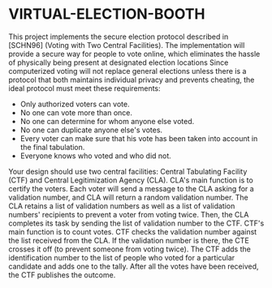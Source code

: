 # VIRTUAL-ELECTION-BOOTH
  This project implements the secure election protocol described in [SCHN96] (Voting with Two Central Facilities). The implementation will provide a secure way for people to vote online, which eliminates the hassle of physically being present at designated election locations
  Since computerized voting will not replace general elections unless there is a protocol that both maintains individual privacy and prevents cheating, the ideal protocol must meet these requirements:
  * Only authorized voters can vote. 
  * No one can vote more than once.
  * No one can determine for whom anyone else voted.
  * No one can duplicate anyone else's votes. 
  * Every voter can make sure that his vote has been taken into account in the final tabulation.
  * Everyone knows who voted and who did not.
  
   Your design should use two central facilities: Central Tabulating Facility (CTF) and Central Legitimization Agency (CLA). CLA's main function is to certify the voters. Each voter will send a message to the CLA asking for a validation number, and CLA will return a random validation number. The CLA retains a list of validation numbers as well as a list of validation numbers' recipients to prevent a voter from voting twice. Then, the CLA completes its task by sending the list of validation number to the CTF. CTF's main function is to count votes. CTF checks the validation number against the list received from the CLA. If the validation number is there, the CTE crosses it off (to prevent someone from voting twice). The CTF adds the identification number to the list of people who voted for a particular candidate and adds one to the tally. After all the votes have been received, the CTF publishes the outcome.
   
   
